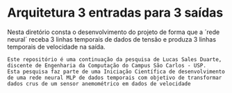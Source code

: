 #   Arquitetura 3 entradas para 3 saídas
Nesta diretório consta o desenvolvimento do projeto de forma que
a ´rede neural´ receba 3 linhas temporais de dados de tensão 
e produza 3 linhas temporais de velocidade na saída. 

    Este repositório é uma continuação da pesquisa de Lucas Sales Duarte,
    discente de Engenharia da Computação do Campus São Carlos - USP. 
    Esta pesquisa faz parte de uma Iniciação Científica de desenvolvimento
    de uma rede neural MLP de dados temporais com objetivo de transformar 
    dados crus de um sensor anemométrico em dados de velocidade
